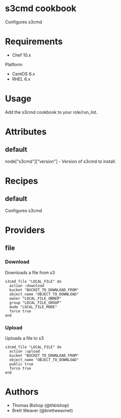 # s3cmd cookbook
Configures s3cmd

# Requirements
* Chef 10.x

Platform:
* CentOS 6.x
* RHEL 6.x

# Usage
Add the s3cmd cookbook to your role/run_list.

# Attributes
## default
node["s3cmd"]["version"] - Version of s3cmd to install.

# Recipes
## default
Configures s3cmd

# Providers
## file
### Download
Downloads a file from s3

    s3cmd_file "LOCAL_FILE" do
      action :download
      bucket "BUCKET_TO_DOWNLOAD_FROM"
      object_name "OBJECT_TO_DOWNLOAD"
      owner "LOCAL_FILE_OWNER"
      group "LOCAL_FILE_GROUP"
      mode "LOCAL_FILE_MODE"
      force true
    end

### Upload
Uploads a file to s3

    s3cmd_file "LOCAL_FILE" do
      action :upload
      bucket "BUCKET_TO_DOWNLOAD_FROM"
      object_name "OBJECT_TO_DOWNLOAD"
      public true
      force true
    end

# Authors
* Thomas Bishop (@thbishop)
* Brett Weaver (@brettweavnet)
